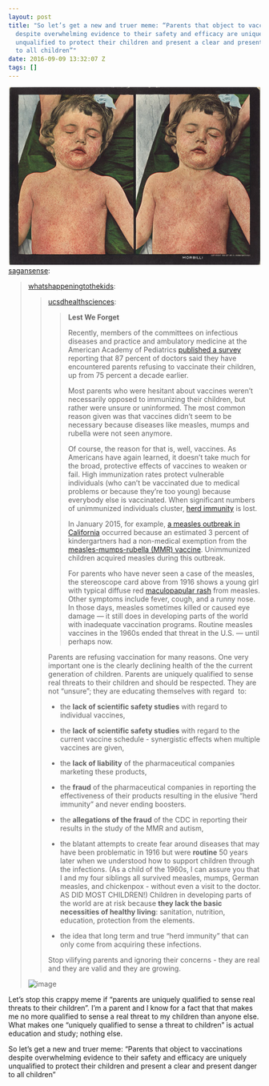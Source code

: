 ```yaml
---
layout: post
title: "So let’s get a new and truer meme: “Parents that object to vaccinations
  despite overwhelming evidence to their safety and efficacy are uniquely
  unqualified to protect their children and present a clear and present danger
  to all children”"
date: 2016-09-09 13:32:07 Z
tags: []
---
```

![](/media/2016/09/150165950059.jpg)
[sagansense](https://sagansense.tumblr.com/post/150165082377/whatshappeningtothekids-ucsdhealthsciences):

> [whatshappeningtothekids](http://whatshappeningtothekids.tumblr.com/post/150078747045):
> 
> > [ucsdhealthsciences](http://ucsdhealthsciences.tumblr.com/post/150032066265):
> > 
> > > **Lest We Forget**
> > > 
> > > Recently, members of the committees on infectious diseases and practice and ambulatory medicine at the American Academy of Pediatrics [published a survey](http://pediatrics.aappublications.org/content/138/3/e20162146) reporting that 87 percent of doctors said they have encountered parents refusing to vaccinate their children, up from 75 percent a decade earlier.
> > > 
> > > Most parents who were hesitant about vaccines weren’t necessarily opposed to immunizing their children, but rather were unsure or uninformed. The most common reason given was that vaccines didn’t seem to be necessary because diseases like measles, mumps and rubella were not seen anymore.
> > > 
> > > Of course, the reason for that is, well, vaccines. As Americans have again learned, it doesn’t take much for the broad, protective effects of vaccines to weaken or fail. High immunization rates protect vulnerable individuals (who can’t be vaccinated due to medical problems or because they’re too young) because everybody else is vaccinated. When significant numbers of unimmunized individuals cluster, [herd immunity](http://www.vaccines.gov/basics/protection/) is lost.
> > > 
> > > In January 2015, for example, [a measles outbreak in California](http://www.cdc.gov/mmwr/preview/mmwrhtml/mm6406a5.htm?s_cid=mm6406a5_w) occurred because an estimated 3 percent of kindergartners had a non-medical exemption from the [measles-mumps-rubella (MMR) vaccine](http://www.cdc.gov/vaccinesafety/vaccines/mmr-vaccine.html). Unimmunized children acquired measles during this outbreak.
> > > 
> > > For parents who have never seen a case of the measles, the stereoscope card above from 1916 shows a young girl with typical diffuse red [maculopapular rash](https://en.wikipedia.org/wiki/Maculopapular_rash) from measles. Other symptoms include fever, cough, and a runny nose. In those days, measles sometimes killed or caused eye damage — it still does in developing parts of the world with inadequate vaccination programs. Routine measles vaccines in the 1960s ended that threat in the U.S. — until perhaps now.  
> > 
> > Parents are refusing vaccination for many reasons. One very important one is the clearly declining health of the the current generation of children. Parents are uniquely qualified to sense real threats to their children and should be respected. They are not “unsure”; they are educating themselves with regard  to:
> > 
> > *   the **lack of scientific safety studies** with regard to individual vaccines,  
> >     
> > *   the **lack of scientific safety studies** with regard to the current vaccine schedule - synergistic effects when multiple vaccines are given,  
> >     
> > *   the **lack of liability** of the pharmaceutical companies marketing these products,
> > *   the **fraud** of the pharmaceutical companies in reporting the effectiveness of their products resulting in the elusive “herd immunity” and never ending boosters.  
> >     
> > *   the **allegations of the fraud** of the CDC in reporting their results in the study of the MMR and autism,  
> >     
> > *   the blatant attempts to create fear around diseases that may have been problematic in 1916 but were **routine** 50 years later when we understood how to support children through the infections. (As a child of the 1960s, I can assure you that I and my four siblings all survived measles, mumps, German measles, and chickenpox - without even a visit to the doctor. AS DID MOST CHILDREN!) Children in developing parts of the world are at risk because **they lack the basic necessities of healthy living**: sanitation, nutrition, education, protection from the elements.  
> >     
> > *   the idea that long term and true “herd immunity” that can only come from acquiring these infections.  
> >     
> > 
> > Stop vilifying parents and ignoring their concerns - they are real and they are valid and they are growing.  
> 
> ![image](https://66.media.tumblr.com/4b1d578af5572624def496231cf4cfd0/tumblr_inline_od7g92PO931qhyo98_500.gif)

Let’s stop this crappy meme if “parents are uniquely qualified to sense real threats to their children”. I’m a parent and I know for a fact that that makes me no more qualified to sense a real threat to my children than anyone else. What makes one “uniquely qualified to sense a threat to children” is actual education and study; nothing else.

So let’s get a new and truer meme: “Parents that object to vaccinations despite overwhelming evidence to their safety and efficacy are uniquely unqualified to protect their children and present a clear and present danger to all children”
